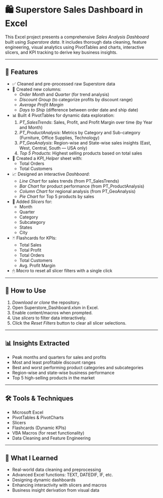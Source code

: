 # 🛍 Superstore Sales Dashboard in Excel

This Excel project presents a comprehensive *Sales Analysis Dashboard* built using *Superstore data*. It includes thorough data cleaning, feature engineering, visual analytics using PivotTables and charts, interactive slicers, and KPI tracking to derive key business insights.

---

## 📌 Features

- ✅ Cleaned and pre-processed raw Superstore data
- 🧮 Created new columns:
  - *Order Month* and *Quarter* (for trend analysis)
  - *Discount Group* (to categorize profits by discount range)
  - *Average Profit Margin*
  - *Days to Ship* (difference between order date and ship date)
- 📊 Built 4 PivotTables for dynamic data exploration:
  1. *PT_SalesTrends*: Sales, Profit, and Profit Margin over time (by Year and Month)
  2. *PT_ProductAnalysis*: Metrics by Category and Sub-category (Furniture, Office Supplies, Technology)
  3. *PT_GeoAnalysis*: Region-wise and State-wise sales insights (East, West, Central, South — USA only)
  4. *Top 5 Products*: Highest selling products based on total sales
- 📌 Created a *KPI_Helper* sheet with:
  - Total Orders
  - Total Customers
- 📈 Designed an interactive *Dashboard*:
  - *Line Chart* for sales trends (from PT_SalesTrends)
  - *Bar Chart* for product performance (from PT_ProductAnalysis)
  - *Column Chart* for regional analysis (from PT_GeoAnalysis)
  - *Pie Chart* for Top 5 products by sales
- 🧩 Added *Slicers* for:
  - Month
  - Quarter
  - Category
  - Subcategory
  - States
  - City
- 🃏 Flashcards for KPIs:
  - Total Sales
  - Total Profit
  - Total Orders
  - Total Customers
  - Avg. Profit Margin
- 🖱 *Macro* to reset all slicer filters with a single click

---

## 🚀 How to Use

1. *Download or clone* the repository.
2. Open Superstore_Dashboard.xlsm in Excel.
3. Enable content/macros when prompted.
4. Use *slicers* to filter data interactively.
5. Click the *Reset Filters* button to clear all slicer selections.

---

## 📊 Insights Extracted

- Peak months and quarters for sales and profits
- Most and least profitable discount ranges
- Best and worst performing product categories and subcategories
- Region-wise and state-wise business performance
- Top 5 high-selling products in the market

---

## 🛠 Tools & Techniques

- Microsoft Excel
- PivotTables & PivotCharts
- Slicers
- Flashcards (Dynamic KPIs)
- VBA Macros (for reset functionality)
- Data Cleaning and Feature Engineering

---

## 🧠 What I Learned

- Real-world data cleaning and preprocessing
- Advanced Excel functions: TEXT, DATEDIF, IF, etc.
- Designing dynamic dashboards
- Enhancing interactivity with slicers and macros
- Business insight derivation from visual data